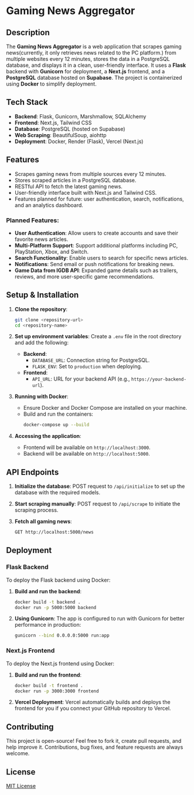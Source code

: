 # **Gaming News Aggregator**

## **Description**

The **Gaming News Aggregator** is a web application that scrapes gaming news(currently, it only retrieves news related to the PC platform.) from multiple websites every 12 minutes, stores the data in a PostgreSQL database, and displays it in a clean, user-friendly interface. It uses a **Flask** backend with **Gunicorn** for deployment, a **Next.js** frontend, and a **PostgreSQL** database hosted on **Supabase**. The project is containerized using **Docker** to simplify deployment.

## **Tech Stack**

- **Backend**: Flask, Gunicorn, Marshmallow, SQLAlchemy
- **Frontend**: Next.js, Tailwind CSS
- **Database**: PostgreSQL (hosted on Supabase)
- **Web Scraping**: BeautifulSoup, aiohttp
- **Deployment**: Docker, Render (Flask), Vercel (Next.js)

## **Features**

- Scrapes gaming news from multiple sources every 12 minutes.
- Stores scraped articles in a PostgreSQL database.
- RESTful API to fetch the latest gaming news.
- User-friendly interface built with Next.js and Tailwind CSS.
- Features planned for future: user authentication, search, notifications, and an analytics dashboard.

### Planned Features:

- **User Authentication**: Allow users to create accounts and save their favorite news articles.
- **Multi-Platform Support**: Support additional platforms including PC, PlayStation, Xbox, and Switch.
- **Search Functionality**: Enable users to search for specific news articles.
- **Notifications**: Send email or push notifications for breaking news.
- **Game Data from IGDB API**: Expanded game details such as trailers, reviews, and more user-specific game recommendations.

## **Setup & Installation**

1. **Clone the repository**:

   ```bash
   git clone <repository-url>
   cd <repository-name>
   ```

2. **Set up environment variables**:
   Create a `.env` file in the root directory and add the following:

   - **Backend**:
     - `DATABASE_URL`: Connection string for PostgreSQL.
     - `FLASK_ENV`: Set to `production` when deploying.
   - **Frontend**:
     - `API_URL`: URL for your backend API (e.g., `https://your-backend-url`).

3. **Running with Docker**:

   - Ensure Docker and Docker Compose are installed on your machine.
   - Build and run the containers:
     ```bash
     docker-compose up --build
     ```

4. **Accessing the application**:
   - Frontend will be available on `http://localhost:3000`.
   - Backend will be available on `http://localhost:5000`.

## **API Endpoints**

1. **Initialize the database**:
   POST request to `/api/initialize` to set up the database with the required models.
2. **Start scraping manually**:
   POST request to `/api/scrape` to initiate the scraping process.

3. **Fetch all gaming news**:
   ```bash
   GET http://localhost:5000/news
   ```

## **Deployment**

### **Flask Backend**

To deploy the Flask backend using Docker:

1. **Build and run the backend**:

   ```bash
   docker build -t backend .
   docker run -p 5000:5000 backend
   ```

2. **Using Gunicorn**:
   The app is configured to run with Gunicorn for better performance in production:
   ```bash
   gunicorn --bind 0.0.0.0:5000 run:app
   ```

### **Next.js Frontend**

To deploy the Next.js frontend using Docker:

1. **Build and run the frontend**:

   ```bash
   docker build -t frontend .
   docker run -p 3000:3000 frontend
   ```

2. **Vercel Deployment**:
   Vercel automatically builds and deploys the frontend for you if you connect your GitHub repository to Vercel.

## **Contributing**

This project is open-source! Feel free to fork it, create pull requests, and help improve it. Contributions, bug fixes, and feature requests are always welcome.

## License

[MIT License](LICENSE)